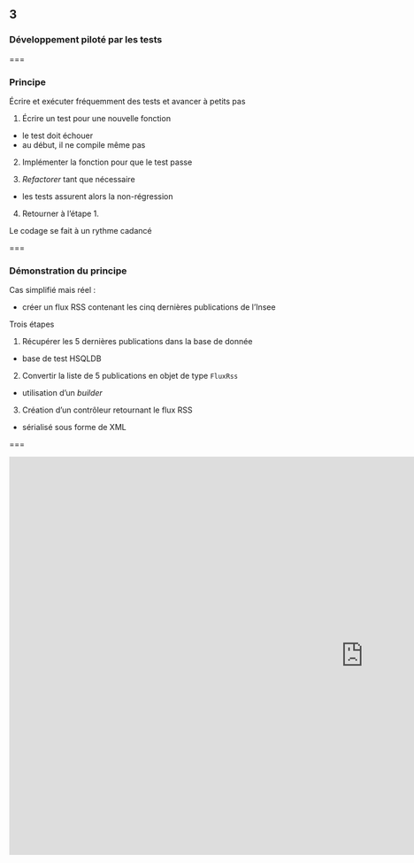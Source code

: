 <!-- .slide: data-background-image="images/swcraftmanship.jpg" data-background-size="100%" class="chapter" -->
## 3
### Développement piloté par les tests

===

<!-- .slide: class="slide" -->
### Principe 

Écrire et exécuter fréquemment des tests et avancer à petits pas

 1. Écrire un test pour une nouvelle fonction
  - le test doit échouer
  - au début, il ne compile même pas
 
 2. Implémenter la fonction pour que le test passe
 
 3. _Refactorer_ tant que nécessaire
  - les tests assurent alors la non-régression
  
 4. Retourner à l’étape 1.

Le codage se fait à un rythme cadancé

===

<!-- .slide: class="slide" -->
### Démonstration du principe
 
Cas simplifié mais réel :

 - créer un flux RSS contenant les cinq dernières publications de l’Insee

Trois étapes

 1. Récupérer les 5 dernières publications dans la base de donnée
  - base de test HSQLDB
 
 2. Convertir la liste de 5 publications en objet de type `FluxRss`
  - utilisation d’un _builder_
  
 3. Création d’un contrôleur retournant le flux RSS
  - sérialisé sous forme de XML
  
===

<iframe width="1280" height="720" src="https://www.youtube.com/embed/KHx9S9_UFLs?rel=0" frameborder="0" allowfullscreen></iframe>



